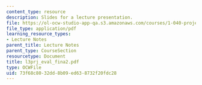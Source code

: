 ```yaml
---
content_type: resource
description: Slides for a lecture presentation.
file: https://ol-ocw-studio-app-qa.s3.amazonaws.com/courses/1-040-project-management-spring-2004/73f68c8032dd8b09ed638732f20fdc28_l3prj_eval_fina2.pdf
file_type: application/pdf
learning_resource_types:
- Lecture Notes
parent_title: Lecture Notes
parent_type: CourseSection
resourcetype: Document
title: l3prj_eval_fina2.pdf
type: OCWFile
uid: 73f68c80-32dd-8b09-ed63-8732f20fdc28
---
```

